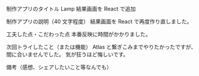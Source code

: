 制作アプリのタイトル
Lamp 結果画面を React で追加

制作アプリの説明（40 文字程度）
結果画面を React で再度作り直しました。

工夫した点・こだわった点
本番反映に時間がかかりました。

次回トライしたこと（または機能）
Atlas と繋ぎこみまでやりたかったですが、間に合いませんでした。
気が狂うほど悔しいです。

備考（感想、シェアしたいこと等なんでも）
